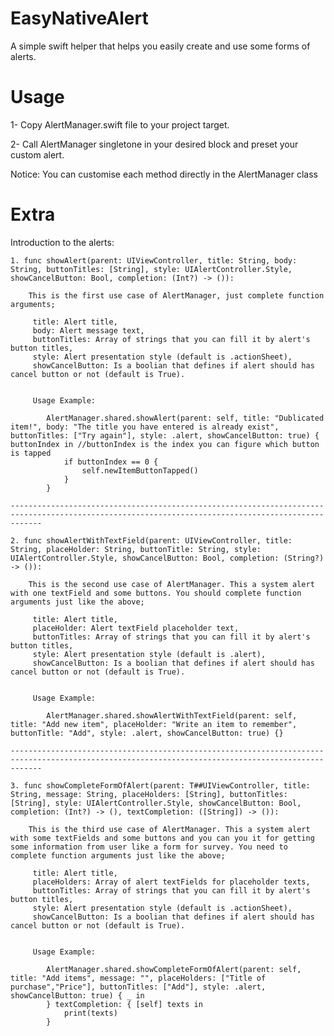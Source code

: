 # EasyNativeAlert

A simple swift helper that helps you easily create and use some forms of alerts.

# Usage

1- Copy AlertManager.swift file to your project target.

2- Call AlertManager singletone in your desired block and preset your custom alert.


Notice: You can customise each method directly in the AlertManager class


# Extra
Introduction to the alerts:

    1. func showAlert(parent: UIViewController, title: String, body: String, buttonTitles: [String], style: UIAlertController.Style, showCancelButton: Bool, completion: (Int?) -> ()):
    
        This is the first use case of AlertManager, just complete function arguments;
    
         title: Alert title,
         body: Alert message text, 
         buttonTitles: Array of strings that you can fill it by alert's button titles,
         style: Alert presentation style (default is .actionSheet),
         showCancelButton: Is a boolian that defines if alert should has cancel button or not (default is True).
         
         
         Usage Example:
         
            AlertManager.shared.showAlert(parent: self, title: "Dublicated item!", body: "The title you have entered is already exist", buttonTitles: ["Try again"], style: .alert, showCancelButton: true) { buttonIndex in //buttonIndex is the index you can figure which button is tapped
                if buttonIndex == 0 {
                    self.newItemButtonTapped()
                }
            }
         
    ---------------------------------------------------------------------------------------------------------------------------------------------------

    2. func showAlertWithTextField(parent: UIViewController, title: String, placeHolder: String, buttonTitle: String, style: UIAlertController.Style, showCancelButton: Bool, completion: (String?) -> ()):
    
        This is the second use case of AlertManager. This a system alert with one textField and some buttons. You should complete function arguments just like the above;
        
         title: Alert title,
         placeHolder: Alert textField placeholder text, 
         buttonTitles: Array of strings that you can fill it by alert's button titles,
         style: Alert presentation style (default is .alert),
         showCancelButton: Is a boolian that defines if alert should has cancel button or not (default is True).
         
         
         Usage Example:
         
            AlertManager.shared.showAlertWithTextField(parent: self, title: "Add new item", placeHolder: "Write an item to remember", buttonTitle: "Add", style: .alert, showCancelButton: true) {}

    ---------------------------------------------------------------------------------------------------------------------------------------------------

    3. func showCompleteFormOfAlert(parent: T##UIViewController, title: String, message: String, placeHolders: [String], buttonTitles: [String], style: UIAlertController.Style, showCancelButton: Bool, completion: (Int?) -> (), textCompletion: ([String]) -> ()):
    
        This is the third use case of AlertManager. This a system alert with some textFields and some buttons and you can you it for getting some information from user like a form for survey. You need to complete function arguments just like the above;
        
         title: Alert title,
         placeHolders: Array of alert textFields for placeholder texts, 
         buttonTitles: Array of strings that you can fill it by alert's button titles,
         style: Alert presentation style (default is .actionSheet),
         showCancelButton: Is a boolian that defines if alert should has cancel button or not (default is True).
         
         
         Usage Example:
         
            AlertManager.shared.showCompleteFormOfAlert(parent: self, title: "Add items", message: "", placeHolders: ["Title of purchase","Price"], buttonTitles: ["Add"], style: .alert, showCancelButton: true) { _ in
            } textCompletion: { [self] texts in
                print(texts)
            }
